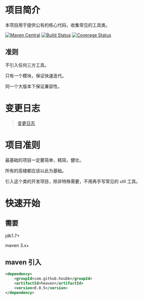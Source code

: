 # 项目简介

本项目用于提供公有的核心代码，收集常见的工具类。

[![Maven Central](https://maven-badges.herokuapp.com/maven-central/com.github.houbb/heaven/badge.svg)](http://mvnrepository.com/artifact/com.github.houbb/heaven)
[![Build Status](https://www.travis-ci.org/houbb/heaven.svg?branch=master)](https://www.travis-ci.org/houbb/heaven?branch=master)
[![Coverage Status](https://coveralls.io/repos/github/houbb/heaven/badge.svg?branch=master)](https://coveralls.io/github/houbb/heaven?branch=master)


## 准则

不引入任何三方工具。

只有一个模块，保证快速迭代。

同一个大版本下保证兼容性。

# 变更日志

> [变更日志](doc/CHANGELOG.md)

# 项目准则

最基础的项目一定要简单，精简，健壮。

所有的高楼都应该以此为基础。

引入这个类的开发项目，除非特殊需要，不用再手写常见的 util 工具。

# 快速开始 

## 需要 

jdk1.7+

maven 3.x+

## maven 引入 

```xml
<dependency>
    <groupId>com.github.houbb</groupId>
    <artifactId>heaven</artifactId>
    <version>0.0.5</version>
</dependency>
```
